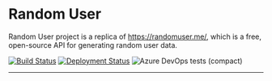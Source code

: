 # Random User

Random User project is a replica of https://randomuser.me/, which is a free, open-source API for generating random user data. 

[![Build Status](https://dev.azure.com/iavivarma/RandomUser/_apis/build/status/iAvinashVarma.RandomUser?branchName=master)](https://dev.azure.com/iavivarma/RandomUser/_build/latest?definitionId=6&branchName=master)
[![Deployment Status](https://vsrm.dev.azure.com/iavivarma/_apis/public/Release/badge/07588dc5-3883-4289-a389-8c164bd09826/1/1)](https://dev.azure.com/iavivarma/RandomUser/_release?view=all&_a=releases&definitionId=1)
![Azure DevOps tests (compact)](https://img.shields.io/azure-devops/tests/iavivarma/RandomUser/6?compact_message)

---
